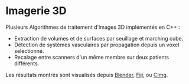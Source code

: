 # Imagerie 3D


Plusieurs Algorithmes de traitement d'images 3D implémentés en C++ :

* Extraction de volumes et de surfaces par seuillage et marching cube.
* Détection de systèmes vasculaires par propagation depuis un voxel selectionné.
* Recalage entre scanners d'un même membre sur deux patients différents.

Les résultats montrés sont visualisés depuis [Blender](https://www.blender.org/), [Fiji](https://fiji.sc/), ou [CImg](http://www.cimg.eu/).
